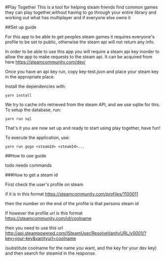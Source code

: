 #Play Together
This is a tool for helping steam friends find common games they can play together,without having to go through your entire library and working out what has multiplayer and if everyone else owns it

##Set up guide

For this app to be able to get peoples steam games it requires everyone's profile to be set to public, otherwise the steam api will not return any info.

In order to be able to use this app you will require a steam api key inorder to allow the app to make requests to the steam api. It can be acquired from here https://steamcommunity.com/dev/ 

Once you have an api key run, copy key-test.json and place your steam key in the appropriate place.

Install the dependencies with:

```
yarn install
```

We try to cache info retrieved from the steam API, and we use sqlite for this. To setup the database, run:

```
yarn run sql
```

That's it you are now set up and ready to start using play together, have fun!

To execute the application, use:

```
yarn run gogo <steamId> <steamId>... 
```

##How to use guide

todo
needs commands

###How to get a steam id

First check the user's profile on steam

if it is in this format https://steamcommunity.com/profiles/1100011

then the number on the end of the profile is that persons steam id

If however the profile url is this format https://steamcommunity.com/id/coolname

then you need to use this url http://api.steampowered.com/ISteamUser/ResolveVanityURL/v0001/?key=your-key&vanityurl=coolname

(substitute coolname for the name you want, and the key for your dev key) and then search for steamid in the response.
